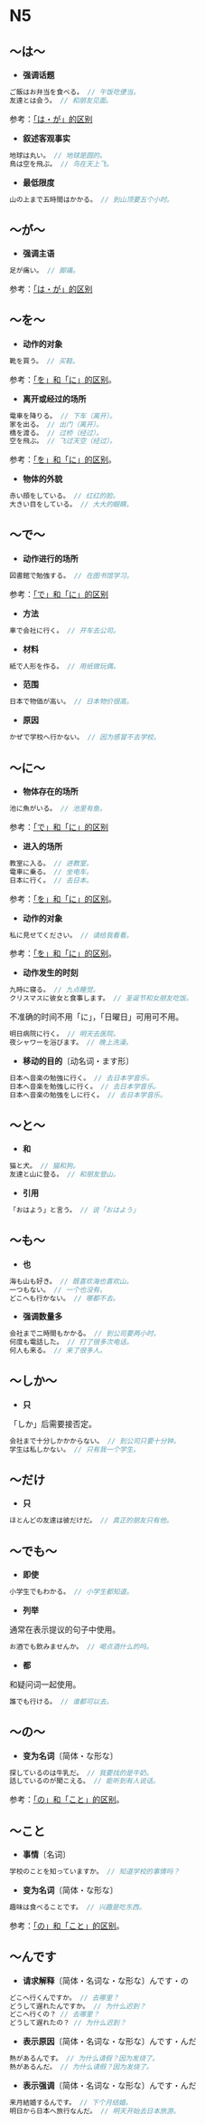 # N5

## ～は～

- **强调话题**

```js
ご飯はお弁当を食べる。 // 午饭吃便当。
友達とは会う。 // 和朋友见面。
```

参考：[「は・が」的区别](./diff#はが)

- **叙述客观事实**

```js
地球は丸い。 // 地球是圆的。
鳥は空を飛ぶ。 // 鸟在天上飞。
```

- **最低限度**

```js
山の上まで五時間はかかる。 // 到山顶要五个小时。
```

## ～が～

- **强调主语**

```js
足が痛い。 // 脚痛。
```

参考：[「は・が」的区别](./diff#はが)

## ～を～

- **动作的对象**

```js
靴を買う。 // 买鞋。
```

参考：[「を」和「に」的区别](./diff#をに)。

- **离开或经过的场所**

```js
電車を降りる。 // 下车（离开）。
家を出る。 // 出门（离开）。
橋を渡る。 // 过桥（经过）。
空を飛ぶ。 // 飞过天空（经过）。
```

参考：[「を」和「に」的区别](./diff#をに)。

- **物体的外貌**

```js
赤い顔をしている。 // 红红的脸。
大きい目をしている。 // 大大的眼睛。
```

## ～で～

- **动作进行的场所**

```js
図書館で勉強する。 // 在图书馆学习。
```

参考：[「で」和「に」的区别](./diff#でに)

- **方法**

```js
車で会社に行く。 // 开车去公司。
```

- **材料**

```js
紙で人形を作る。 // 用纸做玩偶。
```

- **范围**

```js
日本で物価が高い。 // 日本物价很高。
```

- **原因**

```js
かぜで学校へ行かない。 // 因为感冒不去学校。
```

## ～に～

- **物体存在的场所**

```js
池に魚がいる。 // 池里有鱼。
```

参考：[「で」和「に」的区别](./diff#でに)

- **进入的场所**

```js
教室に入る。 // 进教室。
電車に乗る。 // 坐电车。
日本に行く。 // 去日本。
```

参考：[「を」和「に」的区别](./diff#をに)。

- **动作的对象**

```js
私に見せてください。 // 请给我看看。
```

参考：[「を」和「に」的区别](./diff#をに)。

- **动作发生的时刻**

```js
九時に寝る。 // 九点睡觉。
クリスマスに彼女と食事します。 // 圣诞节和女朋友吃饭。
```

不准确的时间不用「に」，「日曜日」可用可不用。

```js
明日病院に行く。 // 明天去医院。
夜シャワーを浴びます。 // 晚上洗澡。
```

- **移动的目的**〔动名词・ます形〕

```js
日本へ音楽の勉強に行く。 // 去日本学音乐。
日本へ音楽を勉強しに行く。 // 去日本学音乐。
日本へ音楽の勉強をしに行く。 // 去日本学音乐。
```

## ～と～

- **和**

```js
猫と犬。 // 猫和狗。
友達と山に登る。 // 和朋友登山。
```

- **引用**

```js
「おはよう」と言う。 // 说「おはよう」
```

## ～も～

- **也**

```js
海も山も好き。 // 既喜欢海也喜欢山。
一つもない。 // 一个也没有。
どこへも行かない。 // 哪都不去。
```

- **强调数量多**

```js
会社まで二時間もかかる。 // 到公司要两小时。
何度も電話した。 // 打了很多次电话。
何人も来る。 // 来了很多人。
```

## ～しか～

- **只**

「しか」后需要接否定。

```js
会社まで十分しかかからない。 // 到公司只要十分钟。
学生は私しかない。 // 只有我一个学生。
```

## ～だけ

- **只**

```js
ほとんどの友達は彼だけだ。 // 真正的朋友只有他。
```

## ～でも～

- **即使**

```js
小学生でもわかる。 // 小学生都知道。
```

- **列举**

通常在表示提议的句子中使用。

```js
お酒でも飲みませんか。 // 喝点酒什么的吗。
```

- **都**

和疑问词一起使用。

```js
誰でも行ける。 // 谁都可以去。
```

## ～の～

- **变为名词**〔简体・な形な〕

```js
探しているのは牛乳だ。 // 我要找的是牛奶。
話しているのが聞こえる。 // 能听到有人说话。
```

参考：[「の」和「こと」的区别](./diff#のこと)。

## ～こと

- **事情**〔名词〕

```js
学校のことを知っていますか。 // 知道学校的事情吗？
```

- **变为名词**〔简体・な形な〕

```js
趣味は食べることです。 // 兴趣是吃东西。
```

参考：[「の」和「こと」的区别](./diff#のこと)。

## ～んです

- **请求解释**〔简体・名词な・な形な〕んです・の

```js
どこへ行くんですか。 // 去哪里？
どうして遅れたんですか。 // 为什么迟到？
どこへ行くの？ // 去哪里？
どうして遅れたの？ // 为什么迟到？
```

- **表示原因**〔简体・名词な・な形な〕んです・んだ

```js
熱があるんです。 // 为什么请假？因为发烧了。
熱があるんだ。 // 为什么请假？因为发烧了。
```

- **表示强调**〔简体・名词な・な形な〕んです・んだ

```js
来月結婚するんです。 // 下个月结婚。
明日から日本へ旅行なんだ。 // 明天开始去日本旅游。
```
